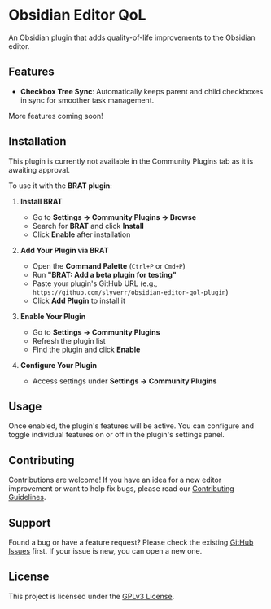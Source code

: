 # Obsidian Editor QoL

An Obsidian plugin that adds quality-of-life improvements to the Obsidian editor.

## Features

- **Checkbox Tree Sync**: Automatically keeps parent and child checkboxes in sync for smoother task management.

More features coming soon!

## Installation

This plugin is currently not available in the Community Plugins tab as it is awaiting approval.

To use it with the **BRAT plugin**:

1. **Install BRAT**
    - Go to **Settings → Community Plugins → Browse**
    - Search for **BRAT** and click **Install**
    - Click **Enable** after installation

2. **Add Your Plugin via BRAT**
    - Open the **Command Palette** (`Ctrl+P` or `Cmd+P`)
    - Run **"BRAT: Add a beta plugin for testing"**
    - Paste your plugin's GitHub URL (e.g., `https://github.com/slyverr/obsidian-editor-qol-plugin`)
    - Click **Add Plugin** to install it

3. **Enable Your Plugin**
    - Go to **Settings → Community Plugins**
    - Refresh the plugin list
    - Find the plugin and click **Enable**

4. **Configure Your Plugin**
    - Access settings under **Settings → Community Plugins**

## Usage

Once enabled, the plugin's features will be active. You can configure and toggle individual features on or off in the plugin's settings panel.

## Contributing

Contributions are welcome! If you have an idea for a new editor improvement or want to help fix bugs, please read our [Contributing Guidelines](./CONTRIBUTING.md).

## Support

Found a bug or have a feature request? Please check the existing [GitHub Issues](https://github.com/Slyverr/obsidian-editor-qol-plugin/issues) first. If your issue is new, you can open a new one.

## License

This project is licensed under the [GPLv3 License](./LICENSE).
